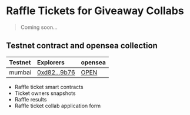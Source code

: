 # Raffle Tickets for Giveaway Collabs 
> Coming soon...


## Testnet contract and opensea collection
Testnet   | Explorers                     | opensea              | 
:-------- |:----------------------------- |:---------------------------------|
mumbai   | [0xd82...9b76](https://mumbai.polygonscan.com/address/0xd82b00f3fa4ee3d1683746ece93b8f9a1a799b76#code)| [OPEN](https://testnets.opensea.io/collection/web3-bazaar-giveways-tickets-for-sunflowers-land-u) |



- Raffle ticket smart contracts
- Ticket owners snapshots
- Raffle results
- Raffle ticket collab application form
